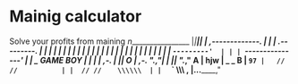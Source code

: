 # Mainig calculator
Solve your profits from maining
 _n_________________
|_|_______________|_|
|  ,-------------.  |
| |  .---------.  | |
| |  |         |  | |
| |  |         |  | |
| |  |         |  | |
| |  |         |  | |
| |  `---------'  | |
| `---------------' |
|   _ GAME BOY      |
| _| |_         ,-. |
||_ O _|   ,-. "._,"|
|  |_|    "._,"   A | hjw
|    _  _    B      | `97
|   // //           |
|  // //    \\\\\\  |
|  `  `      \\\\\\ ,
|________...______,"
